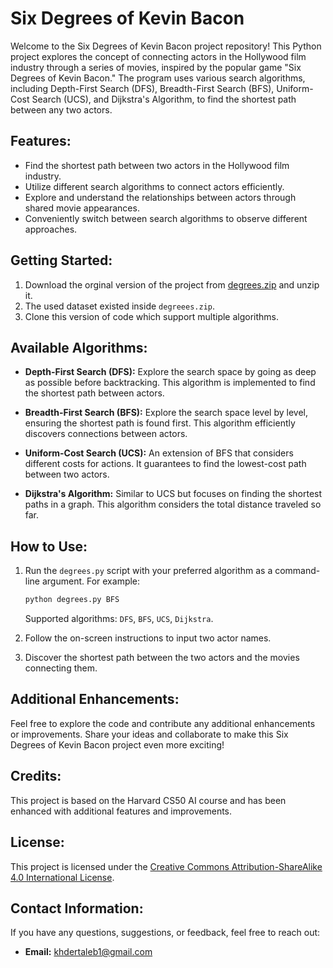 # Six Degrees of Kevin Bacon

Welcome to the Six Degrees of Kevin Bacon project repository! This Python project explores the concept of connecting actors in the Hollywood film industry through a series of movies, inspired by the popular game "Six Degrees of Kevin Bacon." The program uses various search algorithms, including Depth-First Search (DFS), Breadth-First Search (BFS), Uniform-Cost Search (UCS), and Dijkstra's Algorithm, to find the shortest path between any two actors.

## Features:

- Find the shortest path between two actors in the Hollywood film industry.
- Utilize different search algorithms to connect actors efficiently.
- Explore and understand the relationships between actors through shared movie appearances.
- Conveniently switch between search algorithms to observe different approaches.

## Getting Started:

1. Download the orginal version of the project from [degrees.zip](https://cdn.cs50.net/ai/2023/x/projects/0/degrees.zip) and unzip it.
2. The used dataset existed inside `degreees.zip`.
3. Clone this version of code which support multiple algorithms.

## Available Algorithms:

- **Depth-First Search (DFS):** Explore the search space by going as deep as possible before backtracking. This algorithm is implemented to find the shortest path between actors.

- **Breadth-First Search (BFS):** Explore the search space level by level, ensuring the shortest path is found first. This algorithm efficiently discovers connections between actors.

- **Uniform-Cost Search (UCS):** An extension of BFS that considers different costs for actions. It guarantees to find the lowest-cost path between two actors.

- **Dijkstra's Algorithm:** Similar to UCS but focuses on finding the shortest paths in a graph. This algorithm considers the total distance traveled so far.

## How to Use:

1. Run the `degrees.py` script with your preferred algorithm as a command-line argument. For example:

    ```bash
    python degrees.py BFS
    ```
    Supported algorithms: `DFS`, `BFS`, `UCS`, `Dijkstra`.

2. Follow the on-screen instructions to input two actor names.
3. Discover the shortest path between the two actors and the movies connecting them.

## Additional Enhancements:

Feel free to explore the code and contribute any additional enhancements or improvements. Share your ideas and collaborate to make this Six Degrees of Kevin Bacon project even more exciting!

## Credits:

This project is based on the Harvard CS50 AI course and has been enhanced with additional features and improvements.

## License:

This project is licensed under the [Creative Commons Attribution-ShareAlike 4.0 International License](https://creativecommons.org/licenses/by-sa/4.0/).

## Contact Information:

If you have any questions, suggestions, or feedback, feel free to reach out:

- **Email:** [khdertaleb1@gmail.com](mailto:khdertaleb1@gmail.com)
